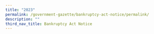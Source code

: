 ```yaml
---
title: "2023"
permalink: /government-gazette/bankruptcy-act-notice/permalink/
description: ""
third_nav_title: Bankruptcy Act Notice
---
```


